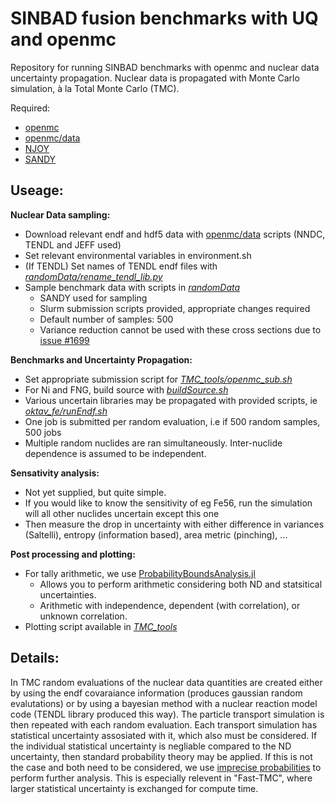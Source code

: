 # SINBAD fusion benchmarks with UQ and openmc
Repository for running SINBAD benchmarks with openmc and nuclear data uncertainty propagation. Nuclear data is propagated with Monte Carlo simulation, à la Total Monte Carlo (TMC).

Required:

* [openmc](https://github.com/openmc-dev/openmc)
* [openmc/data](https://github.com/openmc-dev/data)
* [NJOY](https://github.com/njoy/NJOY21)
* [SANDY](https://github.com/luca-fiorito-11/sandy)


Useage:
---
**Nuclear Data sampling:**
* Download relevant endf and hdf5 data with [openmc/data](https://github.com/openmc-dev/data) scripts (NNDC, TENDL and JEFF used)
* Set relevant environmental variables in environment.sh
* (If TENDL) Set names of TENDL endf files with _[randomData/rename_tendl_lib.py](https://github.com/AnderGray/openmc_uq_benchmarks/blob/main/randomData/rename_tendl_lib.py)_
* Sample benchmark data with scripts in _[randomData](https://github.com/AnderGray/openmc_uq_benchmarks/blob/main/randomData)_
  * SANDY used for sampling
  * Slurm submission scripts provided, appropriate changes required
  * Default number of samples: 500
  * Variance reduction cannot be used with these cross sections due to [issue #1699](https://github.com/openmc-dev/openmc/issues/1699)
  
**Benchmarks and Uncertainty Propagation:**
* Set appropriate submission script for _[TMC_tools/openmc_sub.sh](https://github.com/AnderGray/openmc_uq_sinbad/blob/main/TMC_tools/openmc_sub.sh)_
* For Ni and FNG, build source with _[buildSource.sh](https://github.com/AnderGray/openmc_uq_sinbad/blob/main/oktav_ni/buildSource.sh)_
* Various uncertain libraries may be propagated with provided scripts, ie _[oktav_fe/runEndf.sh](https://github.com/AnderGray/openmc_uq_sinbad/blob/main/oktav_fe/runEndf.sh)_
 * One job is submitted per random evaluation, i.e if 500 random samples, 500 jobs
 * Multiple random nuclides are ran simultaneously. Inter-nuclide dependence is assumed to be independent.

**Sensativity analysis:**
* Not yet supplied, but quite simple.
* If you would like to know the sensitivity of eg Fe56, run the simulation will all other nuclides uncertain except this one
* Then measure the drop in uncertainty with either difference in variances (Saltelli), entropy (information based), area metric (pinching), ...

**Post processing and plotting:**
* For tally arithmetic, we use [ProbabilityBoundsAnalysis.jl](https://github.com/AnderGray/ProbabilityBoundsAnalysis.jl)
  * Allows you to perform arithmetic considering both ND and statsitical uncertainties.
  * Arithmetic with independence, dependent (with correlation), or unknown correlation.
* Plotting script available in _[TMC_tools](https://github.com/AnderGray/openmc_uq_sinbad/tree/main/TMC_tools)_

Details:
---
In TMC random evaluations of the nuclear data quantities are created either by using the endf covaraiance information (produces gaussian random evalutations) or by using a bayesian method with a nuclear reaction model code (TENDL library produced this way). The particle transport simulation is then repeated with each random evaluation. Each transport simulation has statistical uncertainty assosiated with it, which also must be considered. If the individual statistical uncertainty is negliable compared to the ND uncertainty, then standard probability theory may be applied. If this is not the case and both need to be considered, we use [imprecise probabilities](https://en.wikipedia.org/wiki/Imprecise_probability) to perform further analysis. This is especially relevent in "Fast-TMC", where larger statistical uncertainty is exchanged for compute time.
